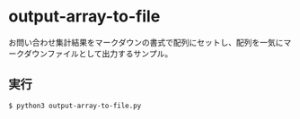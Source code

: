 # output-array-to-file
お問い合わせ集計結果をマークダウンの書式で配列にセットし、配列を一気にマークダウンファイルとして出力するサンプル。

## 実行

```
$ python3 output-array-to-file.py
```
